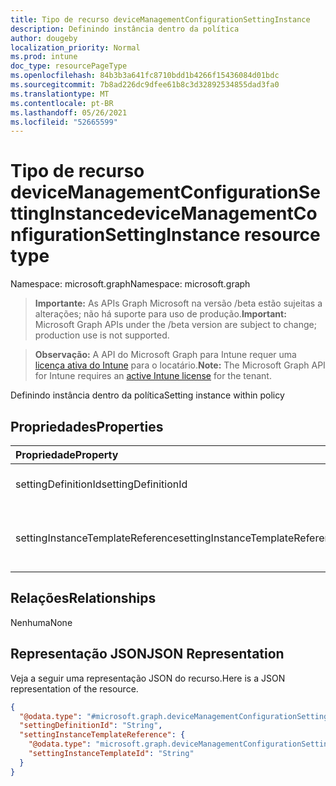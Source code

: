 ```yaml
---
title: Tipo de recurso deviceManagementConfigurationSettingInstance
description: Definindo instância dentro da política
author: dougeby
localization_priority: Normal
ms.prod: intune
doc_type: resourcePageType
ms.openlocfilehash: 84b3b3a641fc8710bdd1b4266f15436084d01bdc
ms.sourcegitcommit: 7b8ad226dc9dfee61b8c3d32892534855dad3fa0
ms.translationtype: MT
ms.contentlocale: pt-BR
ms.lasthandoff: 05/26/2021
ms.locfileid: "52665599"
---
```

# <a name="devicemanagementconfigurationsettinginstance-resource-type"></a><span data-ttu-id="2af75-103">Tipo de recurso deviceManagementConfigurationSettingInstance</span><span class="sxs-lookup"><span data-stu-id="2af75-103">deviceManagementConfigurationSettingInstance resource type</span></span>

<span data-ttu-id="2af75-104">Namespace: microsoft.graph</span><span class="sxs-lookup"><span data-stu-id="2af75-104">Namespace: microsoft.graph</span></span>

> <span data-ttu-id="2af75-105">**Importante:** As APIs Graph Microsoft na versão /beta estão sujeitas a alterações; não há suporte para uso de produção.</span><span class="sxs-lookup"><span data-stu-id="2af75-105">**Important:** Microsoft Graph APIs under the /beta version are subject to change; production use is not supported.</span></span>

> <span data-ttu-id="2af75-106">**Observação:** A API do Microsoft Graph para Intune requer uma [licença ativa do Intune](https://go.microsoft.com/fwlink/?linkid=839381) para o locatário.</span><span class="sxs-lookup"><span data-stu-id="2af75-106">**Note:** The Microsoft Graph API for Intune requires an [active Intune license](https://go.microsoft.com/fwlink/?linkid=839381) for the tenant.</span></span>

<span data-ttu-id="2af75-107">Definindo instância dentro da política</span><span class="sxs-lookup"><span data-stu-id="2af75-107">Setting instance within policy</span></span>

## <a name="properties"></a><span data-ttu-id="2af75-108">Propriedades</span><span class="sxs-lookup"><span data-stu-id="2af75-108">Properties</span></span>
|<span data-ttu-id="2af75-109">Propriedade</span><span class="sxs-lookup"><span data-stu-id="2af75-109">Property</span></span>|<span data-ttu-id="2af75-110">Tipo</span><span class="sxs-lookup"><span data-stu-id="2af75-110">Type</span></span>|<span data-ttu-id="2af75-111">Descrição</span><span class="sxs-lookup"><span data-stu-id="2af75-111">Description</span></span>|
|:---|:---|:---|
|<span data-ttu-id="2af75-112">settingDefinitionId</span><span class="sxs-lookup"><span data-stu-id="2af75-112">settingDefinitionId</span></span>|<span data-ttu-id="2af75-113">String</span><span class="sxs-lookup"><span data-stu-id="2af75-113">String</span></span>|<span data-ttu-id="2af75-114">Definindo id de definição</span><span class="sxs-lookup"><span data-stu-id="2af75-114">Setting Definition Id</span></span>|
|<span data-ttu-id="2af75-115">settingInstanceTemplateReference</span><span class="sxs-lookup"><span data-stu-id="2af75-115">settingInstanceTemplateReference</span></span>|[<span data-ttu-id="2af75-116">deviceManagementConfigurationSettingInstanceTemplateReference</span><span class="sxs-lookup"><span data-stu-id="2af75-116">deviceManagementConfigurationSettingInstanceTemplateReference</span></span>](../resources/intune-deviceconfigv2-devicemanagementconfigurationsettinginstancetemplatereference.md)|<span data-ttu-id="2af75-117">Referência do modelo de instância de configuração</span><span class="sxs-lookup"><span data-stu-id="2af75-117">Setting Instance Template Reference</span></span>|

## <a name="relationships"></a><span data-ttu-id="2af75-118">Relações</span><span class="sxs-lookup"><span data-stu-id="2af75-118">Relationships</span></span>
<span data-ttu-id="2af75-119">Nenhuma</span><span class="sxs-lookup"><span data-stu-id="2af75-119">None</span></span>

## <a name="json-representation"></a><span data-ttu-id="2af75-120">Representação JSON</span><span class="sxs-lookup"><span data-stu-id="2af75-120">JSON Representation</span></span>
<span data-ttu-id="2af75-121">Veja a seguir uma representação JSON do recurso.</span><span class="sxs-lookup"><span data-stu-id="2af75-121">Here is a JSON representation of the resource.</span></span>
<!-- {
  "blockType": "resource",
  "@odata.type": "microsoft.graph.deviceManagementConfigurationSettingInstance"
}
-->
``` json
{
  "@odata.type": "#microsoft.graph.deviceManagementConfigurationSettingInstance",
  "settingDefinitionId": "String",
  "settingInstanceTemplateReference": {
    "@odata.type": "microsoft.graph.deviceManagementConfigurationSettingInstanceTemplateReference",
    "settingInstanceTemplateId": "String"
  }
}
```




